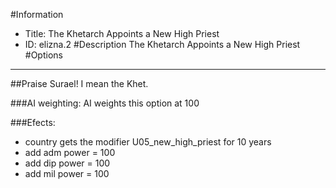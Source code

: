 #Information
 - Title: The Khetarch Appoints a New High Priest
 - ID: elizna.2
#Description
The Khetarch Appoints a New High Priest
#Options

___
##Praise Surael! I mean the Khet.

###AI weighting:
AI weights this option at 100


###Efects:<ul><li>country gets the modifier U05_new_high_priest for 10 years</li><li>add adm power = 100</li><li>add dip power = 100</li><li>add mil power = 100</li></ul>
